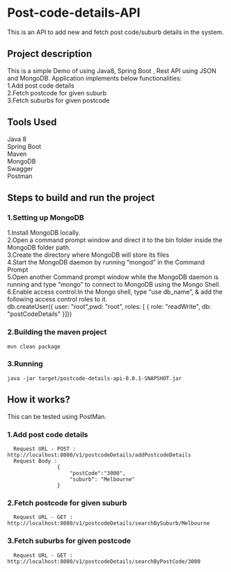 # Post-code-details-API
This is an API to add new and fetch  post code/suburb details in the system.


## Project description
This is a simple Demo of using Java8, Spring Boot , Rest API using JSON and MongoDB. Application implements below functionalities:<br/>
  1.Add post code details <br/>
  2.Fetch postcode for given suburb<br/>
  3.Fetch suburbs for given postcode<br/>
  
 ## Tools Used<br/>
  Java 8<br/>
  Spring Boot<br/>
  Maven<br/>
  MongoDB<br/>
  Swagger<br/>
  Postman<br/>
  
  ## Steps to build and run the project
  ### 1.Setting up MongoDB<br/>
  1.Install MongoDB locally.<br/>
  2.Open a command prompt window and direct it to the bin folder inside the MongoDB folder path.<br/>
  3.Create the directory where MongoDB will store its files<br/>
  4.Start the MongoDB daemon by running “mongod” in the Command Prompt<br/>
  5.Open another Command prompt window while the MongoDB daemon is running and type “mongo” to connect to MongoDB using the Mongo Shell.<br/>
  6.Enable access control:In the Mongo shell, type “use db_name”, & add the following access control roles to it.<br/>
        db.createUser({ user: "root",pwd:  "root", roles: [ { role: "readWrite", db: "postCodeDetails" }]})<br/>
  
  ### 2.Building the maven project
    mvn clean package
  
  ### 3.Running 
    java -jar target/postcode-details-api-0.0.1-SNAPSHOT.jar
  
  
  ## How it works?
  This can be tested using PostMan.
  ### 1.Add post code details
      Request URL - POST : http://localhost:8080/v1/postcodeDetails/addPostcodeDetails
      Request Body : 
                    {
                        "postCode":"3000",
                        "suburb": "Melbourne"
                    }
   ### 2.Fetch postcode for given suburb
      Request URL - GET : http://localhost:8080/v1/postcodeDetails/searchBySuburb/Melbourne
      
   ### 3.Fetch suburbs for given postcode
      Request URL - GET : http://localhost:8080/v1/postcodeDetails/searchByPostCode/3000
    

  
  
  
  
  
  
  
  
  
